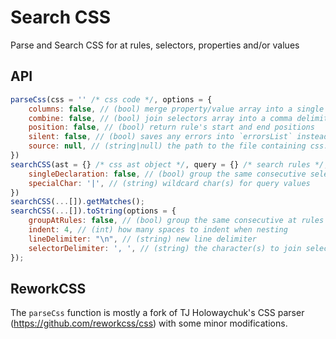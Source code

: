 # Search CSS
Parse and Search CSS for at rules, selectors, properties and/or values

## API
```javascript
parseCss(css = '' /* css code */, options = {
    columns: false, // (bool) merge property/value array into a single object
    combine: false, // (bool) join selectors array into a comma delimited string
    position: false, // (bool) return rule's start and end positions 
    silent: false, // (bool) saves any errors into `errorsList` instead of throwing a JavaScript error
    source: null, // (string|null) the path to the file containing css. Used for errors and source maps.
})
searchCSS(ast = {} /* css ast object */, query = {} /* search rules */, options = {
    singleDeclaration: false, // (bool) group the same consecutive selectors together
    specialChar: '|', // (string) wildcard char(s) for query values 
})
searchCSS(...[]).getMatches();
searchCSS(...[]).toString(options = {
    groupAtRules: false, // (bool) group the same consecutive at rules together
    indent: 4, // (int) how many spaces to indent when nesting 
    lineDelimiter: "\n", // (string) new line delimiter
    selectorDelimiter: ', ', // (string) the character(s) to join selectors by
});
```

## ReworkCSS
The `parseCss` function is mostly a fork of TJ Holowaychuk's CSS parser (https://github.com/reworkcss/css) with some minor modifications.